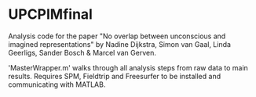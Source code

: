 # UPCPIMfinal

Analysis code for the paper "No overlap between unconscious and imagined representations" by Nadine Dijkstra, Simon van Gaal, Linda Geerligs, Sander Bosch & Marcel van Gerven. 

'MasterWrapper.m' walks through all analysis steps from raw data to main results. Requires SPM, Fieldtrip and Freesurfer to be installed and communicating with MATLAB. 
